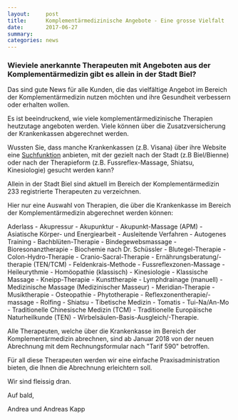 ```yaml
---
layout:     post
title:      Komplementärmedizinische Angebote - Eine grosse Vielfalt
date:       2017-06-27
summary:    
categories: news
---
```


### Wieviele anerkannte Therapeuten mit Angeboten aus der Komplementärmedizin gibt es allein in der Stadt Biel?

Das sind gute News für alle Kunden, die das vielfältige Angebot im Bereich der Komplementärmedizin nutzen möchten und ihre Gesundheit verbessern oder erhalten wollen. 

Es ist beeindruckend, wie viele komplementärmedizinische Therapien  heutzutage angeboten werden. Viele können über die Zusatzversicherung der Krankenkassen abgerechnet werden. 

Wussten Sie, dass manche Krankenkassen (z.B. Visana) über ihre Website eine [Suchfunktion](https://entry.visana.ch/b2a/apps/saa/thera/) anbieten, mit der gezielt nach der Stadt (z.B Biel/Bienne) oder nach der Therapieform (z.B. Fussreflex-Massage, Shiatsu, Kinesiologie) gesucht werden kann? 

Allein in der Stadt Biel sind aktuell im Bereich der Komplementärmedizin 233 registrierte Therapeuten zu verzeichnen. 

Hier nur eine Auswahl von Therapien, die über die Krankenkasse im Bereich der Komplementärmedizin abgerechnet werden können:

Aderlass - Akupressur - Akupunktur - Akupunkt-Massage (APM) -Asiatische Körper- und Energiearbeit -
Ausleitende Verfahren - Autogenes Training - Bachblüten-Therapie - Bindegewebsmassage - Bioresonanztherapie - Biochemie nach Dr. Schüssler - Blutegel-Therapie - Colon-Hydro-Therapie - 
Cranio-Sacral-Therapie - Ernährungsberatung/-therapie (TEN/TCM) - Feldenkrais-Methode - Fussreflexzonen-Massage - Heileurythmie - Homöopathie (klassisch) - Kinesiologie -
Klassische Massage - Kneipp-Therapie - Kunsttherapie - Lymphdrainage (manuell) - Medizinische Massage (Medizinischer Masseur) - Meridian-Therapie - Musiktherapie - Osteopathie - 
Phytotherapie - Reflexzonentherapie/-massage - Rolfing - Shiatsu - Tibetische Medizin - Tomatis - Tui-Na/An-Mo - Traditionelle Chinesische Medizin (TCM) - 
Traditionelle Europäische Naturheilkunde (TEN) - Wirbelsäulen-Basis-Ausgleich/-Therapie.

Alle Therapeuten, welche über die Krankenkasse im Bereich der Komplementärmedizin abrechnen,
sind ab Januar 2018 von der neuen Abrechnung mit dem Rechnungsformular nach "Tarif 590" betroffen.

Für all diese Therapeuten werden wir eine einfache Praxisadministration bieten, die Ihnen die Abrechnung erleichtern soll.


Wir sind fleissig dran.

Auf bald,

Andrea und Andreas Kapp